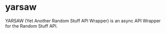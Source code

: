 # yarsaw
 YARSAW (Yet Another Random Stuff API Wrapper) is an async API Wrapper for the Random Stuff API.
